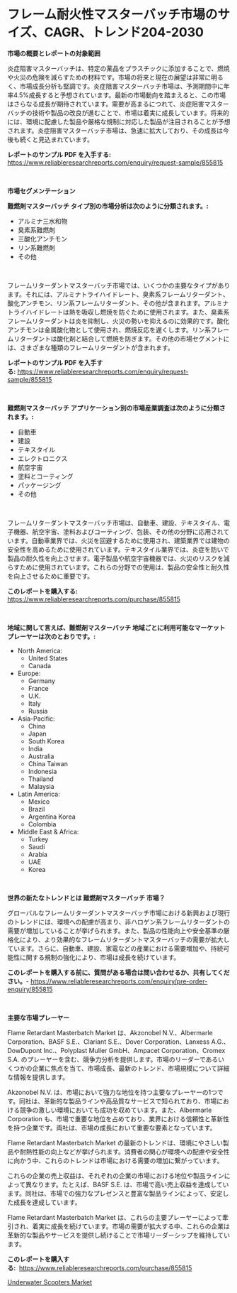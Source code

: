 <p><h1>フレーム耐火性マスターバッチ市場のサイズ、CAGR、トレンド204-2030</h1></p><p><strong>市場の概要とレポートの対象範囲</strong></p>
<p><p>炎症阻害マスターバッチは、特定の薬品をプラスチックに添加することで、燃焼や火災の危険を減らすための材料です。市場の将来と現在の展望は非常に明るく、市場成長分析も堅調です。炎症阻害マスターバッチ市場は、予測期間中に年率4.5%成長すると予想されています。最新の市場動向を踏まえると、この市場はさらなる成長が期待されています。需要が高まるにつれて、炎症阻害マスターバッチの技術や製品の改良が進むことで、市場は着実に成長しています。将来的には、環境に配慮した製品や厳格な規制に対応した製品が注目されることが予想されます。炎症阻害マスターバッチ市場は、急速に拡大しており、その成長は今後も続くと見込まれています。</p></p>
<p><strong>レポートのサンプル PDF を入手する:</strong> <a href="https://www.reliableresearchreports.com/enquiry/request-sample/855815">https://www.reliableresearchreports.com/enquiry/request-sample/855815</a></p>
<p>&nbsp;</p>
<p><strong>市場セグメンテーション</strong></p>
<p><strong>難燃剤マスターバッチ タイプ別の市場分析は次のように分類されます。:</strong></p>
<p><ul><li>アルミナ三水和物</li><li>臭素系難燃剤</li><li>三酸化アンチモン</li><li>リン系難燃剤</li><li>その他</li></ul></p>
<p>&nbsp;</p>
<p><p>フレームリターダントマスターバッチ市場では、いくつかの主要なタイプがあります。それには、アルミナトライハイドレート、臭素系フレームリターダント、酸化アンチモン、リン系フレームリターダント、その他が含まれます。アルミナトライハイドレートは熱を吸収し燃焼を防ぐために使用されます。また、臭素系フレームリターダントは炎を抑制し、火災の勢いを抑えるのに効果的です。酸化アンチモンは金属酸化物として使用され、燃焼反応を遅くします。リン系フレームリターダントは酸化剤と結合して燃焼を防ぎます。その他の市場セグメントには、さまざまな種類のフレームリターダントが含まれます。</p></p>
<p><strong>レポートのサンプル PDF を入手する:</strong>&nbsp;<a href="https://www.reliableresearchreports.com/enquiry/request-sample/855815">https://www.reliableresearchreports.com/enquiry/request-sample/855815</a></p>
<p>&nbsp;</p>
<p><strong> 難燃剤マスターバッチ アプリケーション別の市場産業調査は次のように分類されます。:</strong></p>
<p><ul><li>自動車</li><li>建設</li><li>テキスタイル</li><li>エレクトロニクス</li><li>航空宇宙</li><li>塗料とコーティング</li><li>パッケージング</li><li>その他</li></ul></p>
<p>&nbsp;</p>
<p><p>フレームリターダントマスターバッチ市場は、自動車、建設、テキスタイル、電子機器、航空宇宙、塗料およびコーティング、包装、その他の分野に応用されています。自動車業界では、火災を回避するために使用され、建築業界では建物の安全性を高めるために使用されています。テキスタイル業界では、炎症を防いで製品の耐久性を向上させます。電子製品や航空宇宙機器では、火災のリスクを減らすために使用されています。これらの分野での使用は、製品の安全性と耐久性を向上させるために重要です。</p></p>
<p><strong>このレポートを購入する:</strong>&nbsp; <a href="https://www.reliableresearchreports.com/purchase/855815">https://www.reliableresearchreports.com/purchase/855815</a></p>
<p>&nbsp;</p>
<p><strong>地域に関して言えば、難燃剤マスターバッチ 地域ごとに利用可能なマーケットプレーヤーは次のとおりです。:</strong></p>
<p><ul>
    <li>
        North America:
        <ul>
            <li>United States</li>
            <li>Canada</li>
        </ul>
    </li>
    <li>
        Europe:
        <ul>
            <li>Germany</li>
            <li>France</li>
            <li>U.K.</li>
            <li>Italy</li>
            <li>Russia</li>
        </ul>
    </li>
    <li>
        Asia-Pacific:
        <ul>
            <li>China</li>
            <li>Japan</li>
            <li>South Korea</li>
            <li>India</li>
            <li>Australia</li>
            <li>China Taiwan</li>
            <li>Indonesia</li>
            <li>Thailand</li>
            <li>Malaysia</li>
        </ul>
    </li>
    <li>
        Latin America:
        <ul>
            <li>Mexico</li>
            <li>Brazil</li>
            <li>Argentina Korea</li>
            <li>Colombia</li>
        </ul>
    </li>
    <li>
        Middle East & Africa:
        <ul>
            <li>Turkey</li>
            <li>Saudi</li>
            <li>Arabia</li>
            <li>UAE</li>
            <li>Korea</li>
        </ul>
    </li>
    </ul></p>
<p>&nbsp;</p>
<p><strong>世界の新たなトレンドとは 難燃剤マスターバッチ 市場？</strong></p>
<p><p>グローバルなフレームリターダントマスターバッチ市場における新興および現行のトレンドには、環境への配慮が高まり、非ハロゲン系フレームリターダントの需要が増加していることが挙げられます。また、製品の性能向上や安全基準の厳格化により、より効果的なフレームリターダントマスターバッチの需要が拡大しています。さらに、自動車、建設、家電などの産業における需要増加や、持続可能性に関する規制の強化により、市場は成長を続けています。</p></p>
<p><strong>このレポートを購入する前に、質問がある場合は問い合わせるか、共有してください。</strong>- <a href="https://www.reliableresearchreports.com/enquiry/pre-order-enquiry/855815">https://www.reliableresearchreports.com/enquiry/pre-order-enquiry/855815</a></p>
<p>&nbsp;</p>
<p><strong>主要な市場プレーヤー</strong></p>
<p><p>Flame Retardant Masterbatch Market は、Akzonobel N.V.、Albermarle Corporation、BASF S.E.、Clariant S.E.、Dover Corporation、Lanxess A.G.、DowDupont Inc.、Polyplast Muller GmbH、Ampacet Corporation、Cromex S.A. のプレーヤーを含む、競争力分析を提供します。市場のリーダーであるいくつかの企業に焦点を当て、市場成長、最新のトレンド、市場規模について詳細な情報を提供します。</p><p>Akzonobel N.V. は、市場において強力な地位を持つ主要なプレーヤーの1つです。同社は、革新的な製品ラインや高品質なサービスで知られており、市場における競争の激しい環境においても成功を収めています。また、Albermarle Corporation も、市場で重要な地位を占めており、業界における信頼性と革新性を持つ企業です。両社は、市場の成長において重要な要素となっています。</p><p>Flame Retardant Masterbatch Market の最新のトレンドは、環境にやさしい製品や耐熱性能の向上などが挙げられます。消費者の関心が環境への配慮や安全性に向かう中、これらのトレンドは市場における需要の増加に繋がっています。</p><p>これらの企業の売上収益は、それぞれの企業の市場における地位や製品ラインによって異なります。たとえば、BASF S.E. は、市場で高い売上収益を達成しています。同社は、市場での強力なプレゼンスと豊富な製品ラインによって、安定した成長を達成しています。</p><p>Flame Retardant Masterbatch Market は、これらの主要プレーヤーによって牽引され、着実に成長を続けています。市場の需要が拡大する中、これらの企業は革新的な製品やサービスを提供し続けることで市場リーダーシップを維持しています。</p></p>
<p><strong>このレポートを購入する:</strong>&nbsp;&nbsp;<a href="https://www.reliableresearchreports.com/purchase/855815">https://www.reliableresearchreports.com/purchase/855815</a></p>
<p><p><a href="https://carnation-joke-41f.notion.site/Underwater-Scooters-Market-Size-Growing-and-Forecasted-for-period-from-2024-2031-and-provides-comp-6124957b4fcb46b78129934282320c6e">Underwater Scooters Market</a></p></p>